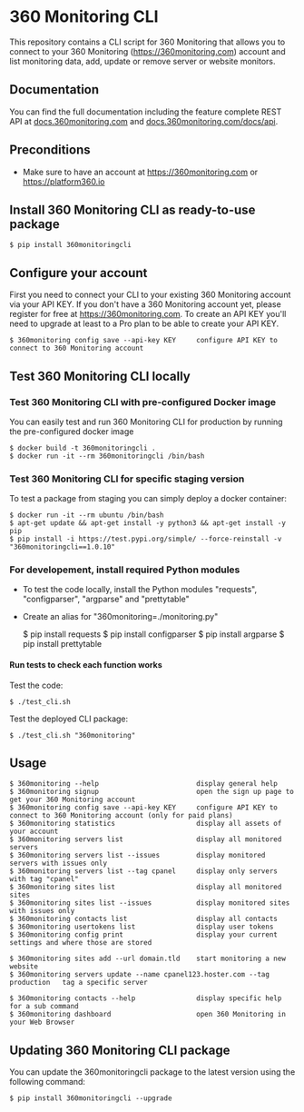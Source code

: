 # 360 Monitoring CLI

This repository contains a CLI script for 360 Monitoring that allows you to connect to your 360 Monitoring (https://360monitoring.com) account and list monitoring data, add, update or remove server or website monitors.

## Documentation

You can find the full documentation including the feature complete REST API at [docs.360monitoring.com](https://docs.360monitoring.com/docs) and [docs.360monitoring.com/docs/api](https://docs.360monitoring.com/docs/api).

## Preconditions

 * Make sure to have an account at https://360monitoring.com or https://platform360.io

## Install 360 Monitoring CLI as ready-to-use package

    $ pip install 360monitoringcli

## Configure your account

First you need to connect your CLI to your existing 360 Monitoring account via your API KEY. If you don't have a 360 Monitoring account yet, please register for free at https://360monitoring.com. To create an API KEY you'll need to upgrade at least to a Pro plan to be able to create your API KEY.

    $ 360monitoring config save --api-key KEY     configure API KEY to connect to 360 Monitoring account

## Test 360 Monitoring CLI locally

### Test 360 Monitoring CLI with pre-configured Docker image

You can easily test and run 360 Monitoring CLI for production by running the pre-configured docker image

    $ docker build -t 360monitoringcli .
    $ docker run -it --rm 360monitoringcli /bin/bash

### Test 360 Monitoring CLI for specific staging version

 To test a package from staging you can simply deploy a docker container:

    $ docker run -it --rm ubuntu /bin/bash
    $ apt-get update && apt-get install -y python3 && apt-get install -y pip
    $ pip install -i https://test.pypi.org/simple/ --force-reinstall -v "360monitoringcli==1.0.10"

### For developement, install required Python modules

 * To test the code locally, install the Python modules "requests", "configparser", "argparse" and "prettytable"
 * Create an alias for "360monitoring=./monitoring.py"

    $ pip install requests
    $ pip install configparser
    $ pip install argparse
    $ pip install prettytable

#### Run tests to check each function works

Test the code:

    $ ./test_cli.sh

Test the deployed CLI package:

    $ ./test_cli.sh "360monitoring"
## Usage

    $ 360monitoring --help                        display general help
    $ 360monitoring signup                        open the sign up page to get your 360 Monitoring account
    $ 360monitoring config save --api-key KEY     configure API KEY to connect to 360 Monitoring account (only for paid plans)
    $ 360monitoring statistics                    display all assets of your account
    $ 360monitoring servers list                  display all monitored servers
    $ 360monitoring servers list --issues         display monitored servers with issues only
    $ 360monitoring servers list --tag cpanel     display only servers with tag "cpanel"
    $ 360monitoring sites list                    display all monitored sites
    $ 360monitoring sites list --issues           display monitored sites with issues only
    $ 360monitoring contacts list                 display all contacts
    $ 360monitoring usertokens list               display user tokens
    $ 360monitoring config print                  display your current settings and where those are stored

    $ 360monitoring sites add --url domain.tld    start monitoring a new website
    $ 360monitoring servers update --name cpanel123.hoster.com --tag production   tag a specific server

    $ 360monitoring contacts --help               display specific help for a sub command
    $ 360monitoring dashboard                     open 360 Monitoring in your Web Browser

## Updating 360 Monitoring CLI package
You can update the 360monitoringcli package to the latest version using the following command:

    $ pip install 360monitoringcli --upgrade
